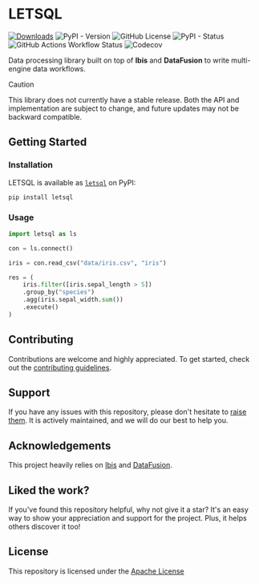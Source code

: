 # LETSQL

[![Downloads](https://static.pepy.tech/badge/letsql)](https://pepy.tech/project/letsql)
![PyPI - Version](https://img.shields.io/pypi/v/letsql)
![GitHub License](https://img.shields.io/github/license/letsql/letsql)
![PyPI - Status](https://img.shields.io/pypi/status/letsql)
![GitHub Actions Workflow Status](https://img.shields.io/github/actions/workflow/status/letsql/letsql/ci-test.yml)
![Codecov](https://img.shields.io/codecov/c/github/letsql/letsql)

Data processing library built on top of **Ibis** and **DataFusion** to write multi-engine data workflows.

> [!CAUTION]
> This library does not currently have a stable release. Both the API and implementation are subject to change, and future updates may not be backward compatible.

## Getting Started

### Installation

LETSQL is available as [`letsql`](https://pypi.org/project/letsql/) on PyPI:

```shell
pip install letsql
```

### Usage

```python
import letsql as ls

con = ls.connect()

iris = con.read_csv("data/iris.csv", "iris")

res = (
    iris.filter([iris.sepal_length > 5])
    .group_by("species")
    .agg(iris.sepal_width.sum())
    .execute()
)
```

## Contributing

Contributions are welcome and highly appreciated. To get started, check out the [contributing guidelines](https://github.com/letsql/letsql/blob/main/CONTRIBUTING.md).

## Support

If you have any issues with this repository, please don't hesitate to [raise them](https://github.com/letsql/letsql/issues/new).
It is actively maintained, and we will do our best to help you.

## Acknowledgements

This project heavily relies on [Ibis](https://github.com/ibis-project/ibis) and [DataFusion](https://github.com/apache/datafusion).   

## Liked the work?

If you've found this repository helpful, why not give it a star? It's an easy way to show your appreciation and support for the project.
Plus, it helps others discover it too!

## License

This repository is licensed under the [Apache License](https://github.com/letsql/letsql/blob/main/LICENSE)
